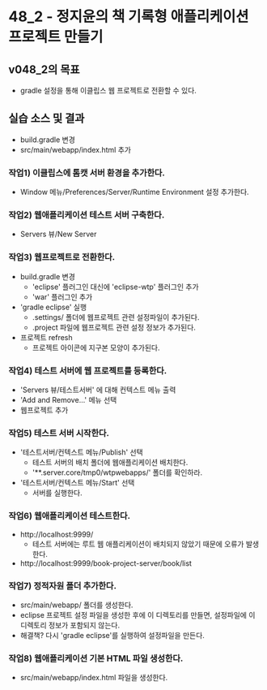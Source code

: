 # 48_2 - 정지윤의 책 기록형 애플리케이션 프로젝트 만들기

## v048_2의 목표

- gradle 설정을 통해 이클립스 웹 프로젝트로 전환할 수 있다.

## 실습 소스 및 결과

- build.gradle 변경
- src/main/webapp/index.html 추가

### 작업1) 이클립스에 톰캣 서버 환경을 추가한다.

- Window 메뉴/Preferences/Server/Runtime Environment 설정 추가한다.

### 작업2) 웹애플리케이션 테스트 서버 구축한다.

- Servers 뷰/New Server
  
### 작업3) 웹프로젝트로 전환한다.

- build.gradle 변경
  - 'eclipse' 플러그인 대신에 'eclipse-wtp' 플러그인 추가
  - 'war' 플러그인 추가 
- 'gradle eclipse' 실행
  - .settings/ 폴더에 웹프로젝트 관련 설정파일이 추가된다.
  - .project 파일에 웹프로젝트 관련 설정 정보가 추가된다.
- 프로젝트 refresh
  - 프로젝트 아이콘에 지구본 모양이 추가된다.
  
### 작업4) 테스트 서버에 웹 프로젝트를 등록한다.

- 'Servers 뷰/테스트서버' 에 대해 컨텍스트 메뉴 출력
- 'Add and Remove...' 메뉴 선택
- 웹프로젝트 추가

### 작업5) 테스트 서버 시작한다.

- '테스트서버/컨텍스트 메뉴/Publish' 선택
  - 테스트 서버의 배치 폴더에 웹애플리케이션 배치한다.
  - '**.server.core/tmp0/wtpwebapps/' 폴더를 확인하라.
- '테스트서버/컨텍스트 메뉴/Start' 선택
  - 서버를 실행한다.
  
### 작업6) 웹애플리케이션 테스트한다.

- http://localhost:9999/
  - 테스트 서버에는 루트 웹 애플리케이션이 배치되지 않았기 때문에 오류가 발생한다.  
- http://localhost:9999/book-project-server/book/list
  
### 작업7) 정적자원 폴더 추가한다.

- src/main/webapp/ 폴더를 생성한다.
- eclipse 프로젝트 설정 파일을 생성한 후에 이 디렉토리를 만들면,
  설정파일에 이 디렉토리 정보가 포함되지 않는다.
- 해결책? 다시 'gradle eclipse'를 실행하여 설정파일을 만든다.
  
### 작업8) 웹애플리케이션 기본 HTML 파일 생성한다.

- src/main/webapp/index.html 파일을 생성한다.
